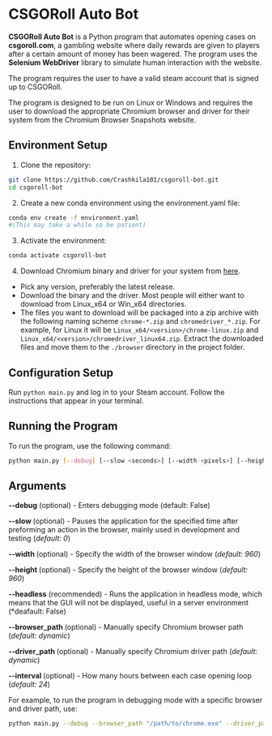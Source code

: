 # CSGORoll Auto Bot
**CSGORoll Auto Bot** is a Python program that automates opening cases on **csgoroll.com**, a gambling website where daily rewards are given to players after a certain amount of money has been wagered. The program uses the **Selenium WebDriver** library to simulate human interaction with the website.

The program requires the user to have a valid steam account that is signed up to CSGORoll.

The program is designed to be run on Linux or Windows and requires the user to download the appropriate Chromium browser and driver for their system from the Chromium Browser Snapshots website.

## Environment Setup

1. Clone the repository:

```bash
git clone https://github.com/Crashkila101/csgoroll-bot.git
cd csgoroll-bot
```

2. Create a new conda environment using the environment.yaml file:
```bash
conda env create -f environment.yaml
#(This may take a while so be patient)
```


3. Activate the environment:
```bash
conda activate csgoroll-bot
```

4. Download Chromium binary and driver for your system from [here](https://commondatastorage.googleapis.com/chromium-browser-snapshots/index.html).

- Pick any version, preferably the latest release.
- Download the binary and the driver. Most people will either want to download from Linux_x64 or Win_x64 directories.
- The files you want to download will be packaged into a zip archive with the following naming scheme `chrome-*.zip` and `chromedriver_*.zip`. For example, for Linux it will be `Linux_x64/<version>/chrome-linux.zip` and `Linux_x64/<version>/chromedriver_linux64.zip`.
Extract the downloaded files and move them to the `./browser` directory in the project folder.

## Configuration Setup

Run `python main.py` and log in to your Steam account. Follow the instructions that appear in your terminal.

## Running the Program

To run the program, use the following command:

```bash
python main.py [--debug] [--slow <seconds>] [--width <pixels>] [--height <pixels>] [--headless] [--browser_path <path>] [--driver_path <path>] [--interval <hours>]
```

## Arguments

**--debug** (optional) - Enters debugging mode (default: False)

**--slow <seconds>** (optional) - Pauses the application for the specified time after preforming an action in the browser, mainly used in development and testing (*default: 0*)

**--width <pixels>** (optional) - Specify the width of the browser window (*default: 960*)

**--height <pixels>** (optional) - Specify the height of the browser window (*default: 960*)

**--headless** (recommended) - Runs the application in headless mode, which means that the GUI will not be displayed, useful in a server environment (*deafault: False)

**--browser_path <path>** (optional) - Manually specify Chromium browser path (*default: dynamic*)

**--driver_path <path>** (optional) - Manually specify Chromium driver path (*default: dynamic*)

**--interval <hours>** (optional) - How many hours between each case opening loop (*default: 24*)

For example, to run the program in debugging mode with a specific browser and driver path, use:

```bash
python main.py --debug --browser_path "/path/to/chrome.exe" --driver_path "/path/to/chromedriver"
```